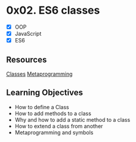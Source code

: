 # 0x02. ES6 classes
- [x] OOP
- [x] JavaScript
- [x] ES6

## Resources
[Classes](https://developer.mozilla.org/en-US/docs/Web/JavaScript/Reference/Classes)
[Metaprogramming](https://www.keithcirkel.co.uk/metaprogramming-in-es6-symbols/#symbolspecies)

## Learning Objectives
* How to define a Class
* How to add methods to a class
* Why and how to add a static method to a class
* How to extend a class from another
* Metaprogramming and symbols